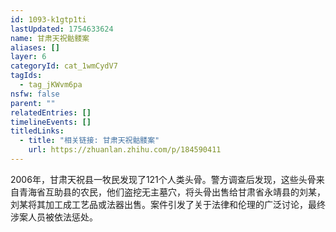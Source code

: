 ```yaml
---
id: 1093-k1gtp1ti
lastUpdated: 1754633624
name: 甘肃天祝骷髅案
aliases: []
layer: 6
categoryId: cat_1wmCydV7
tagIds:
  - tag_jKWvm6pa
nsfw: false
parent: ""
relatedEntries: []
timelineEvents: []
titledLinks:
  - title: "相关链接: 甘肃天祝骷髅案"
    url: https://zhuanlan.zhihu.com/p/184590411
---
```


2006年，甘肃天祝县一牧民发现了121个人类头骨。警方调查后发现，这些头骨来自青海省互助县的农民，他们盗挖无主墓穴，将头骨出售给甘肃省永靖县的刘某，刘某将其加工成工艺品或法器出售。案件引发了关于法律和伦理的广泛讨论，最终涉案人员被依法惩处。